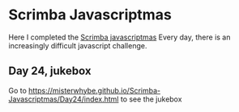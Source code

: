 # Scrimba Javascriptmas

Here I completed the [Scrimba javascriptmas](https://scrimba.com/learn/javascriptmas)
Every day, there is an increasingly difficult javascript challenge.

## Day 24, jukebox
Go to https://misterwhybe.github.io/Scrimba-Javascriptmas/Day24/index.html to see the jukebox